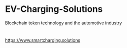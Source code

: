 # EV-Charging-Solutions
Blockchain token technology and the automotive industry
#
https://www.smartcharging.solutions
